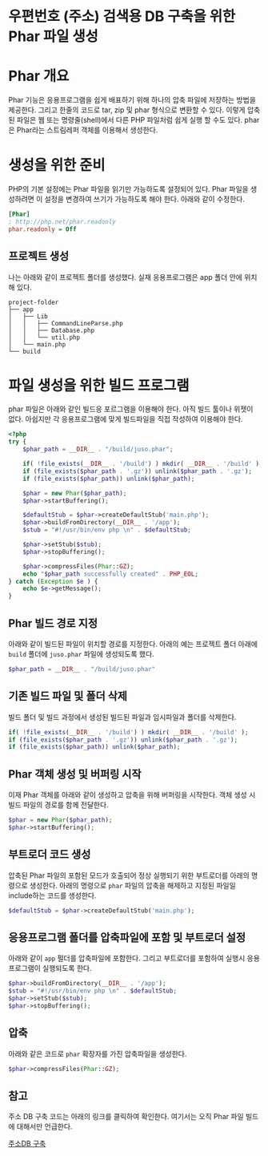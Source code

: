 우편번호 (주소) 검색용 DB 구축을 위한 Phar 파일 생성
==========================

# Phar 개요

Phar 기능은 응용프로그램을 쉽게 배표하기 위해 하나의 압축 파일에 저장하는 방법을 제공한다. 그리고 한줄의 코드로 tar, zip 및 phar 형식으로 변환할 수 있다. 이렇게 압축된 파일은 웹 또는 명령줄(shell)에서 다른 PHP 파일처럼 쉽게 실행 할 수도 있다.
phar 은 Phar라는 스트림레퍼 객체를 이용해서 생성한다.

# 생성을 위한 준비
PHP의 기본 설정에는 Phar 파일을 읽기만 가능하도록 설정되어 있다. Phar 파일을 생성하려면 이 설정을 변경하여 쓰기가 가능하도록 해야 한다.
아래와 같이 수정한다.
```ini
[Phar]
; http://php.net/phar.readonly
phar.readonly = Off
```

## 프로젝트 생성
나는 아래와 같이 프로젝트 폴더를 생성했다. 실재 응용프로그램은 app 폴더 안에 위치해 있다.
```
project-folder
├── app
│   ├── Lib
│   │   ├── CommandLineParse.php
│   │   ├── Database.php
│   │   └── util.php
│   └── main.php
└── build
```

# 파일 생성을 위한 빌드 프로그램
phar 파일은 아래와 같인 빌드응 포르그램을 이용해야 한다. 아직 빌드 툴이나 위젯이 없다. 아쉽지만 각 응용프로그램에 맞게 빌드파일을 직접 작성하여 이용해야 한다.

```php
<?php
try {
    $phar_path = __DIR__ . "/build/juso.phar";

    if( !file_exists(__DIR__ . '/build') ) mkdir( __DIR__ . '/build' );
    if (file_exists($phar_path . '.gz')) unlink($phar_path . '.gz');
    if (file_exists($phar_path)) unlink($phar_path);

    $phar = new Phar($phar_path);
    $phar->startBuffering();

    $defaultStub = $phar->createDefaultStub('main.php');
    $phar->buildFromDirectory(__DIR__ . '/app');
    $stub = "#!/usr/bin/env php \n" . $defaultStub;

    $phar->setStub($stub);
    $phar->stopBuffering();

    $phar->compressFiles(Phar::GZ);
    echo "$phar_path successfully created" . PHP_EOL;
} catch (Exception $e ) {
    echo $e->getMessage();
}
```

## Phar 빌드 경로 지정
아래와 같이 빌드된 파일이 위치할 경로를 지정한다. 아래의 예는 프로젝트 폴더 아래에 ```build``` 폴더에 ```juso.phar``` 파일에 생성되도록 했다.
```php
$phar_path = __DIR__ . "/build/juso.phar"
```

## 기존 빌드 파일 및 폴더 삭제
빌드 폴더 및 빌드 과정에서 생성된 빌드된 파일과 임시파일과 폴더를 삭제한다.
```php
if( !file_exists(__DIR__ . '/build') ) mkdir( __DIR__ . '/build' );
if (file_exists($phar_path . '.gz')) unlink($phar_path . '.gz');
if (file_exists($phar_path)) unlink($phar_path);
```

## Phar 객체 생성 및 버퍼링 시작
이재 Phar 객체를 아래와 같이 생성하고 압축을 위해 버퍼링을 시작한다. 객체 생성 시 빌드 파일의 경로를 함께 전달한다.
```php
$phar = new Phar($phar_path);
$phar->startBuffering();
```

## 부트로더 코드 생성
압축된 Phar 파일의 포함된 모드가 호출되어 정상 실행되기 위한 부트로더를 아래의 명령으로 생성한다. 아래의 명령으로 ```phar``` 파일의 압축을 해제하고 지정된 파일일 include하는 코드를 생성한다.
```php
$defaultStub = $phar->createDefaultStub('main.php');
```

## 응용프로그램 폴더를 압축파일에 포함 및 부트로더 설정
아래와 같이 ```app``` 펄더를 압축파일에 포함한다. 그리고 부트로더를 포함하여 실행시 응용프로그램이 실행되도록 한다.
```php
$phar->buildFromDirectory(__DIR__ . '/app');
$stub = "#!/usr/bin/env php \n" . $defaultStub;
$phar->setStub($stub);
$phar->stopBuffering();
```

## 압축
아래와 같은 코드로 ```phar``` 확장자를 가진 압축파일을 생성한다.
```php
$phar->compressFiles(Phar::GZ);
```

## 참고
주소 DB 구축 코드는 아래의 링크를 클릭하여 확인한다. 여기서는 오직 Phar 파일 빌드에 대해서만 언급한다.

[주소DB 구축](juso_db.md)
